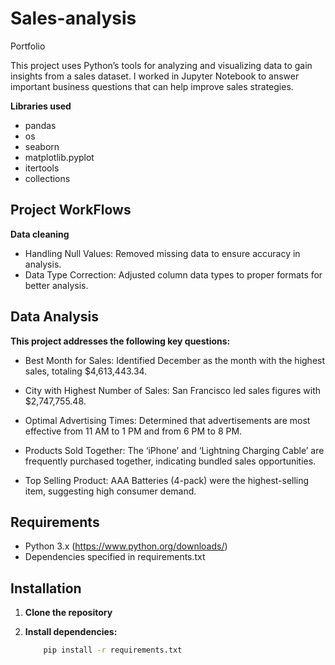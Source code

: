 # Sales-analysis
Portfolio

This project uses Python’s tools for analyzing and visualizing data to gain insights from a sales dataset. I worked in Jupyter Notebook to answer important business questions that can help improve sales strategies.

**Libraries used**
- pandas
- os
- seaborn
- matplotlib.pyplot
- itertools
- collections

## Project WorkFlows
**Data cleaning**
- Handling Null Values: Removed missing data to ensure accuracy in analysis.
- Data Type Correction: Adjusted column data types to proper formats for better analysis.

## Data Analysis
**This project addresses the following key questions:**

- Best Month for Sales: Identified December as the month with the highest sales, totaling $4,613,443.34.

- City with Highest Number of Sales: San Francisco led sales figures with $2,747,755.48.

- Optimal Advertising Times: Determined that advertisements are most effective from 11 AM to 1 PM and from 6 PM to 8 PM.

- Products Sold Together: The ‘iPhone’ and ‘Lightning Charging Cable’ are frequently purchased together, indicating bundled sales opportunities.

- Top Selling Product: AAA Batteries (4-pack) were the highest-selling item, suggesting high consumer demand.

## Requirements
- Python 3.x (https://www.python.org/downloads/)
- Dependencies specified in requirements.txt

## Installation

1. **Clone the repository**
2. **Install dependencies:**
    
    ```bash
        pip install -r requirements.txt
    ```
